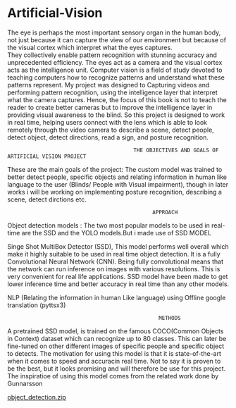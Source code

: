 # Artificial-Vision
The eye is perhaps the most important sensory organ in the human body, not just
because it can capture the view of our environment but because of the visual
cortex which interpret what the eyes captures.  
They collectively enable pattern recognition with
stunning accuracy and unprecedented efficiency. 
The eyes act as a camera and the visual cortex acts as the intelligence unit.
Computer vision is a field of study devoted to teaching computers how to
recognize patterns and understand what these patterns represent. My project was designed to Capturing
videos and performing pattern recognition, using the intelligence layer that interpret what the camera captures. Hence, the focus of
this book is not to teach the reader to create better cameras but to improve the
intelligence layer in providing visual awareness to the blind.
So this project is designed to work in real time, helping users connect with the lens which is able to look remotely through the video camera to 
describe a scene, 
detect people, 
detect object, 
detect directions, 
read a sign, 
and posture recognition.


                                            THE OBJECTIVES AND GOALS OF ARTIFICIAL VISION PROJECT
These are the main goals of the project:
The custom model was trained to better detect people, specific objects and relating information in human like language to the user (Blinds/ People with Visual impairment), though in later works i will be working on implementing posture recognition, describing a scene, detect dirctions etc.

                                                  APPROACH
Object detection models : 
The two most popular models to be used in real-time are the SSD and the YOLO models.But i made use of SSD MODEL

Singe Shot MultiBox Detector (SSD),  This model performs well overall which make it highly suitable to be used in real time object detection. It is a fully Convolutional Neural Network (CNN). Being fully convolutional means that the network can run inference on images with various resolutions. This is very convenient for real life applications.
SSD model have been made to get lower inference time and better accuracy in real time than any other models.

NLP (Relating the information in human Like language) using Offline google translation (pyttsx3)

                                                    METHODS
                                                    
A pretrained SSD model, is trained on the famous COCO(Common Objects in Context) dataset which can recognize up to 80 classes.
This can later be fine-tuned on other different images of specific people and specific object to detects.
The motivation for using this model is that it is state-of-the-art when it comes to speed and accuracin real time.
Not to say it is proven to be the best, but it looks promising and will therefore be use for this project. 
The inspiratioe of using this model comes from the related work done by Gunnarsson



[object_detection.zip](https://github.com/Olubayode/Artificial-Vision/files/6473599/object_detection.zip)


